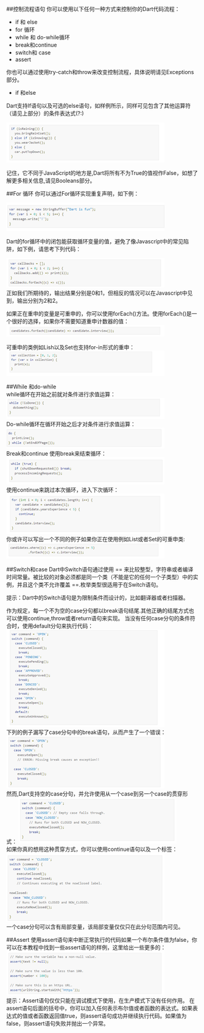 ##控制流程语句
你可以使用以下任何一种方式来控制你的Dart代码流程： 

  
* if 和 else
* for 循环
* while 和 do-while循环
* break和continue
* switch和 case
* assert   

你也可以通过使用try-catch和throw来改变控制流程，具体说明请见Exceptions部分。	

* if 和else   

Dart支持If语句以及可选的else语句，如样例所示，同样可见包含了其他运算符（请见上部分）的条件表达式(?:)

  ![for](./images/svn-if.png) 

 
记住，它不同于JavaScript的地方是,Dart将所有不为True的值视作False，如想了解更多相关信息,请见Booleans部分。  

##For 循环
你可以通过For循环实现重复声明，如下例：  

![for-0](./images/svn-for.png)  

  
Dart的for循环中的闭包能获取循环变量的值，避免了像Javascript中的常见陷阱，如下例，请思考下列代码：  

![for-1](./images/svn-foreach.png)   
正如我们所期待的，输出结果分别是0和1，但相反的情况可以在Javascript中见到，输出分别为2和2。  

如果正在重申的变量是可重申的，你可以使用forEach()方法。使用forEach()是一个很好的选择，如果你不需要知道重申计数器的值：  
 ![for-2](./images/svn-foreach-1.png)  

可重申的类例如Lish以及Set也支持for-in形式的重申：  
 ![for-3](./images/svn-for-in.png)  

##While 和do-while  
while循环在开始之前就对条件进行求值运算：   
 ![while](./images/svn-while.png)    
Do-while循环在循环开始之后才对条件进行求值运算：   
 ![do-while](./images/svn-do-while.png)    
Break和continue
使用break来结束循环：  
 ![break](./images/svn-break.png)   
使用continue来跳过本次循环，进入下次循环：  
 ![continue](./images/svn-continue.png)    
你或许可以写出一个不同的例子如果你正在使用例如List或者Set的可重申类:   
 ![list](./images/svn-set.png) 

      
##Switch和case
Dart中Switch语句通过使用 == 来比较整型，字符串或者编译时间常量。被比较的对象必须都是同一个类（不能是它的任何一个子类型）中的实例，并且这个类不允许覆盖 ==.枚举类型很适用于在Switch语句。

  提示：Dart中的Switch语句是为限制条件而设计的，比如翻译器或者扫描器。

作为规定，每一个不为空的case分句都以break语句结尾.其他正确的结尾方式也可以使用continue,throw或者return语句来实现。
当没有任何case分句的条件符合时，使用default分句来执行代码：
 ![default](./images/svn-default.png)   
下列的例子漏写了case分句中的break语句，从而产生了一个错误：
 ![break](./images/svn-case-break.png)   
然而,Dart支持空的case分句，并允许使用从一个case到另一个case的贯穿形式：
 ![case-case](./images/svn-case-case.png)   
如果你真的想用这种贯穿方式，你可以使用continue语句以及一个标签：
 ![continue](./images/svn-continue-1.png)  
一个case分句可以含有局部变量，该局部变量仅仅只在此分句范围内可见。

##Assert
使用assert语句来中断正常执行的代码如果一个布尔条件值为false，你可以在本教程中找到一些assert语句的样例，这里给出一些更多的：  
 ![assert](./images/svn-assert.png)   
提示：Assert语句仅仅只能在调试模式下使用，在生产模式下没有任何作用。
在assert语句后面的括号中，你可以加入任何表示布尔值或者函数的表达式。如果表达式的值或者函数返回值true，则assert语句成功并继续执行代码。如果值为false，则assert语句失败并抛出一个异常。
